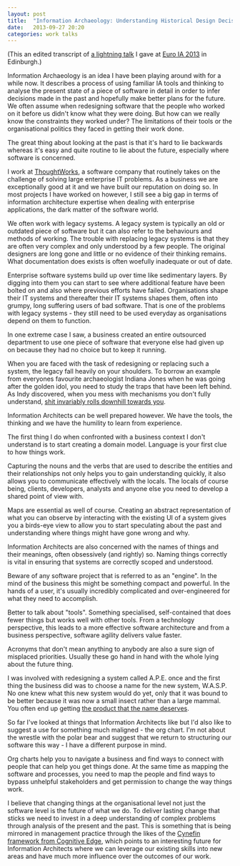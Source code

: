 ```yaml
---
layout: post
title:  "Information Archaeology: Understanding Historical Design Decisions in Legacy Software"
date:   2013-09-27 20:20
categories: work talks
---
```

(This an edited transcript of [a lightning talk](https://speakerdeck.com/stuartcurran/information-archaeology-understanding-historical-design-decisions-in-legacy-software) I gave at [Euro IA 2013](http://www.euroia.org/) in Edinburgh.)

Information Archaeology is an idea I have been playing around with for a while now. It describes a process of using familiar IA tools and thinking to analyse the present state of a piece of software in detail in order to infer decisions made in the past and hopefully make better plans for the future. We often assume when redesigning software that the people who worked on it before us didn't know what they were doing. But how can we really know the constraints they worked under? The limitations of their tools or the organisational politics they faced in getting their work done.

The great thing about looking at the past is that it's hard to lie backwards whereas it's easy and quite routine to lie about the future, especially where software is concerned.

I work at [ThoughtWorks](http://www.thoughtworks.com/), a software company that routinely takes on the challenge of solving large enterprise IT problems. As a business we are exceptionally good at it and we have built our reputation on doing so. In most projects I have worked on however, I still see a big gap in terms of information architecture expertise when dealing with enterprise applications, the dark matter of the software world.

We often work with legacy systems. A legacy system is typically an old or outdated piece of software but it can also refer to the behaviours and methods of working. The trouble with replacing legacy systems is that they are often very complex and only understood by a few people. The original designers are long gone and little or no evidence of their thinking remains. What documentation does exists is often woefully inadequate or out of date.

Enterprise software systems build up over time like sedimentary layers. By digging into them you can start to see where additional feature have been bolted on and also where previous efforts have failed. Organisations shape their IT systems and thereafter their IT systems shapes them, often into grumpy, long suffering users of bad software. That is one of the problems with legacy systems - they still need to be used everyday as organisations depend on them to function.

In one extreme case I saw, a business created an entire outsourced department to use one piece of software that everyone else had given up on because they had no choice but to keep it running.

When you are faced with the task of redesigning or replacing such a system, the legacy fall heavily on your shoulders. To borrow an example from everyones favourite archaeologist Indiana Jones when he was going after the golden idol, you need to study the traps that have been left behind. As Indy discovered, when you mess with mechanisms you don't fully understand, [shit invariably rolls downhill towards you](http://www.youtube.com/watch?v=db5rRtOExbA).

Information Architects can be well prepared however. We have the tools, the thinking and we have the humility to learn from experience.

The first thing I do when confronted with a business context I don't understand is to start creating a domain model. Language is your first clue to how things work.

Capturing the nouns and the verbs that are used to describe the entities and their relationships not only helps you to gain understanding quickly, it also allows you to communicate effectively with the locals. The locals of course being, clients, developers, analysts and anyone else you need to develop a shared point of view with.

Maps are essential as well of course. Creating an abstract representation of what you can observe by interacting with the existing UI of a system gives you a birds-eye view to allow you to start speculating about the past and understanding where things might have gone wrong and why.

Information Architects are also concerned with the names of things and their meanings, often obsessively (and rightly) so. Naming things correctly is vital in ensuring that systems are correctly scoped and understood.

Beware of any software project that is referred to as an "engine". In the mind of the business this might be something compact and powerful. In the hands of a user, it's usually incredibly complicated and over-engineered for what they need to accomplish.

Better to talk about "tools". Something specialised, self-contained that does fewer things but works well with other tools. From a technology perspective, this leads to a more effective software architecture and from a business perspective, software agility delivers value faster.

Acronyms that don't mean anything to anybody are also a sure sign of misplaced priorities. Usually these go hand in hand with the whole lying about the future thing.

I was involved with redesigning a system called A.P.E. once and the first thing the business did was to choose a name for the new system, W.A.S.P. No one knew what this new system would do yet, only that it was bound to be better because it was now a small insect rather than a large mammal. You often end up getting [the product that the name deserves](http://www.trashbat.co.ck/t12/).

So far I've looked at things that Information Architects like but I'd also like to suggest a use for something much maligned - the org chart. I'm not about the wrestle with the polar bear and suggest that we return to structuring our software this way - I have a different purpose in mind.

Org charts help you to navigate a business and find ways to connect with people that can help you get things done. At the same time as mapping the software and processes, you need to map the people and find ways to bypass unhelpful stakeholders and get permission to change the way things work.

I believe that changing things at the organisational level not just the software level is the future of what we do. To deliver lasting change that sticks we need to invest in a deep understanding of complex problems through analysis of the present and the past. This is something that is being mirrored in management practice through the likes of the [Cynefin framework from Cognitive Edge](http://cognitive-edge.com/), which points to an interesting future for Information Architects where we can leverage our existing skills into new areas and have much more influence over the outcomes of our work.
